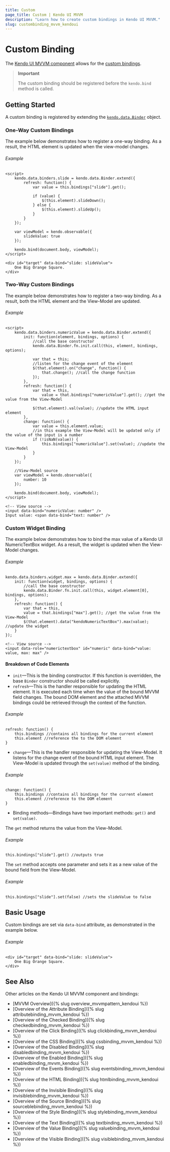 ```yaml
---
title: Custom
page_title: Custom | Kendo UI MVVM
description: "Learn how to create custom bindings in Kendo UI MVVM."
slug: custombinding_mvvm_kendoui
---
```


# Custom Binding

The [Kendo UI MVVM component](http://demos.telerik.com/kendo-ui/mvvm/index) allows for the [custom bindings](http://demos.telerik.com/kendo-ui/mvvm/custom).

> **Important**
>
> The custom binding should be registered before the `kendo.bind` method is called.

## Getting Started

A custom binding is registered by extending the [`kendo.data.Binder`](/api/javascript/data/binder) object.

### One-Way Custom Bindings

The example below demonstrates how to register a one-way binding. As a result, the HTML element is updated when the view-model changes.  

###### Example

    <script>
        kendo.data.binders.slide = kendo.data.Binder.extend({
            refresh: function() {
                var value = this.bindings["slide"].get();

                if (value) {
                    $(this.element).slideDown();
                } else {
                    $(this.element).slideUp();
                }
            }
        });

        var viewModel = kendo.observable({
            slideValue: true
        });

        kendo.bind(document.body, viewModel);
    </script>

    <div id="target" data-bind="slide: slideValue">
        One Big Orange Square.
    </div>

### Two-Way Custom Bindings

The example below demonstrates how to register a two-way binding. As a result, both the HTML element and the View-Model are updated.

###### Example

    <script>
        kendo.data.binders.numericValue = kendo.data.Binder.extend({
            init: function(element, bindings, options) {
                //call the base constructor
                kendo.data.Binder.fn.init.call(this, element, bindings, options);

                var that = this;
                //listen for the change event of the element
                $(that.element).on("change", function() {
                    that.change(); //call the change function
                });
            },
            refresh: function() {
                var that = this,
                    value = that.bindings["numericValue"].get(); //get the value from the View-Model

                $(that.element).val(value); //update the HTML input element
            },
            change: function() {
                var value = this.element.value;
                //in this example the View-Model will be updated only if the value of the input is a number
                if (!isNaN(value)) {
                    this.bindings["numericValue"].set(value); //update the View-Model
                }
            }
        });

        //View-Model source
        var viewModel = kendo.observable({
            number: 10
        });

        kendo.bind(document.body, viewModel);
    </script>

    <!-- View source -->
    <input data-bind="numericValue: number" />
    Input value: <span data-bind="text: number" />

### Custom Widget Binding

The example below demonstrates how to bind the max value of a Kendo UI NumericTextBox widget. As a result, the widget is updated when the View-Model changes.

###### Example

    kendo.data.binders.widget.max = kendo.data.Binder.extend({
        init: function(widget, bindings, options) {
            //call the base constructor
            kendo.data.Binder.fn.init.call(this, widget.element[0], bindings, options);
        },
        refresh: function() {
            var that = this,
            value = that.bindings["max"].get(); //get the value from the View-Model
            $(that.element).data("kendoNumericTextBox").max(value); //update the widget
        }
    });

    <!-- View source -->
    <input data-role="numerictextbox" id="numeric" data-bind="value: value, max: max" />​

#### Breakdown of Code Elements

* `init`&mdash;This is the binding constructor. If this function is overridden, the base `Binder` constructor should be called explicitly.
* `refresh`&mdash;This is the handler responsible for updating the HTML element. It is executed each time when the value of the bound MVVM field changes. The bound DOM element and the attached MVVM bindings could be retrieved through the context of the function.

###### Example

    refresh: function() {
        this.bindings //contains all bindings for the current element
        this.element //reference the to the DOM element
    }

* `change`&mdash;This is the handler responsible for updating the View-Model. It listens for the change event of the bound HTML input element. The View-Model is updated through the `set(value)` method of the binding.

###### Example

    change: function() {
        this.bindings //contains all bindings for the current element
        this.element //reference to the DOM element
    }

* Binding methods&mdash;Bindings have two important methods: `get()` and `set(value)`.

The `get` method returns the value from the View-Model.

###### Example

    this.bindings["slide"].get() //outputs true

The `set` method accepts one parameter and sets it as a new value of the bound field from the View-Model.

###### Example

    this.bindings["slide"].set(false) //sets the slideValue to false

## Basic Usage

Custom bindings are set via `data-bind` attribute, as demonstrated in the example below.

###### Example

    <div id="target" data-bind="slide: slideValue">
        One Big Orange Square.
    </div>

## See Also

Other articles on the Kendo UI MVVM component and bindings:

* [MVVM Overview]({% slug overview_mvvmpattern_kendoui %})
* [Overview of the Attribute Binding]({% slug attributebinding_mvvm_kendoui %})
* [Overview of the Checked Binding]({% slug checkedbinding_mvvm_kendoui %})
* [Overview of the Click Binding]({% slug clickbinding_mvvm_kendoui %})
* [Overview of the CSS Binding]({% slug cssbinding_mvvm_kendoui %})
* [Overview of the Disabled Binding]({% slug disabledbinding_mvvm_kendoui %})
* [Overview of the Enabled Binding]({% slug enabledbinding_mvvm_kendoui %})
* [Overview of the Events Binding]({% slug eventsbinding_mvvm_kendoui %})
* [Overview of the HTML Binding]({% slug htmlbinding_mvvm_kendoui %})
* [Overview of the Invisible Binding]({% slug invisiblebinding_mvvm_kendoui %})
* [Overview of the Source Binding]({% slug sourceblebinding_mvvm_kendoui %})
* [Overview of the Style Binding]({% slug stylebinding_mvvm_kendoui %})
* [Overview of the Text Binding]({% slug textbinding_mvvm_kendoui %})
* [Overview of the Value Binding]({% slug valuebinding_mvvm_kendoui %})
* [Overview of the Visible Binding]({% slug visiblebinding_mvvm_kendoui %})
